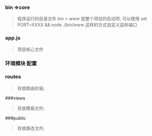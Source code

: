 ### bin   =>core
>程序运行的目录文件
> bin > www 是整个项目的启动项;
> 可以使用 set PORT=XXXX && node ./bin/www 这样的方式自定义监听端口
### app.js
>项目核心文件

### 环境模块 配置 

### routes
> 存放路由封装;

###views
> 存放模板文件;

###public 
> 存放静态文件;
